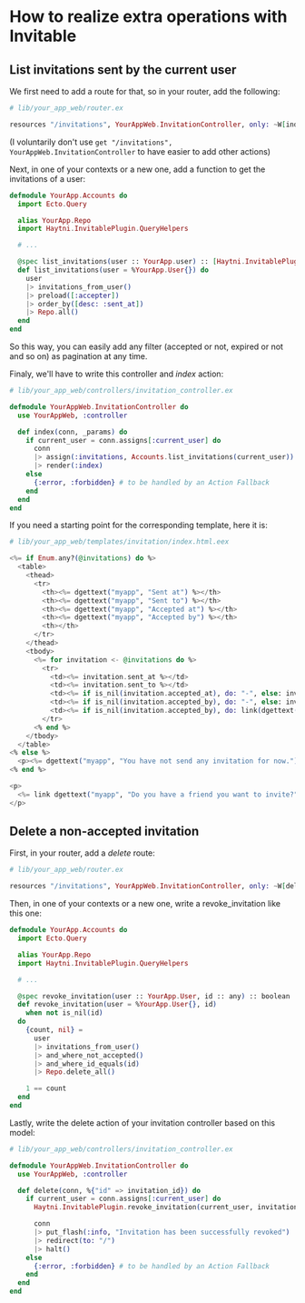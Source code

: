 # How to realize extra operations with Invitable

## List invitations sent by the current user

We first need to add a route for that, so in your router, add the following:

```elixir
# lib/your_app_web/router.ex

resources "/invitations", YourAppWeb.InvitationController, only: ~W[index]a
```

(I voluntarily don't use `get "/invitations", YourAppWeb.InvitationController` to have easier to add other actions)

Next, in one of your contexts or a new one, add a function to get the invitations of a user:

```elixir
defmodule YourApp.Accounts do
  import Ecto.Query

  alias YourApp.Repo
  import Haytni.InvitablePlugin.QueryHelpers

  # ...

  @spec list_invitations(user :: YourApp.user) :: [Haytni.InvitablePlugin.invitation]
  def list_invitations(user = %YourApp.User{}) do
    user
    |> invitations_from_user()
    |> preload([:accepter])
    |> order_by([desc: :sent_at])
    |> Repo.all()
  end
end
```

So this way, you can easily add any filter (accepted or not, expired or not and so on) as pagination at any time.

Finaly, we'll have to write this controller and *index* action:

```elixir
# lib/your_app_web/controllers/invitation_controller.ex

defmodule YourAppWeb.InvitationController do
  use YourAppWeb, :controller

  def index(conn, _params) do
    if current_user = conn.assigns[:current_user] do
      conn
      |> assign(:invitations, Accounts.list_invitations(current_user))
      |> render(:index)
    else
      {:error, :forbidden} # to be handled by an Action Fallback
    end
  end
end
```

If you need a starting point for the corresponding template, here it is:

```eex
# lib/your_app_web/templates/invitation/index.html.eex

<%= if Enum.any?(@invitations) do %>
  <table>
    <thead>
      <tr>
        <th><%= dgettext("myapp", "Sent at") %></th>
        <th><%= dgettext("myapp", "Sent to") %></th>
        <th><%= dgettext("myapp", "Accepted at") %></th>
        <th><%= dgettext("myapp", "Accepted by") %></th>
        <th></th>
      </tr>
    </thead>
    <tbody>
      <%= for invitation <- @invitations do %>
        <tr>
          <td><%= invitation.sent_at %></td>
          <td><%= invitation.sent_to %></td>
          <td><%= if is_nil(invitation.accepted_at), do: "-", else: invitation.accepted_at %></td>
          <td><%= if is_nil(invitation.accepted_by), do: "-", else: invitation.accepter.name %></td>
          <td><%= if is_nil(invitation.accepted_by), do: link(dgettext("myapp", "Revoke"), to: Routes.invitation_path(@conn, :delete, invitation), method: :delete) %></td>
        </tr>
      <% end %>
    </tbody>
  </table>
<% else %>
  <p><%= dgettext("myapp", "You have not send any invitation for now.") %></p>
<% end %>

<p>
  <%= link dgettext("myapp", "Do you have a friend you want to invite?"), to: Routes.haytni_user_invitation_path(@conn, :new) %>
</p>
```

## Delete a non-accepted invitation

First, in your router, add a *delete* route:

```elixir
# lib/your_app_web/router.ex

resources "/invitations", YourAppWeb.InvitationController, only: ~W[delete]a
```

Then, in one of your contexts or a new one, write a revoke_invitation like this one:

```elixir
defmodule YourApp.Accounts do
  import Ecto.Query

  alias YourApp.Repo
  import Haytni.InvitablePlugin.QueryHelpers

  # ...

  @spec revoke_invitation(user :: YourApp.User, id :: any) :: boolean
  def revoke_invitation(user = %YourApp.User{}, id)
    when not is_nil(id)
  do
    {count, nil} =
      user
      |> invitations_from_user()
      |> and_where_not_accepted()
      |> and_where_id_equals(id)
      |> Repo.delete_all()

    1 == count
  end
end
```

Lastly, write the delete action of your invitation controller based on this model:

```elixir
# lib/your_app_web/controllers/invitation_controller.ex

defmodule YourAppWeb.InvitationController do
  use YourAppWeb, :controller

  def delete(conn, %{"id" => invitation_id}) do
    if current_user = conn.assigns[:current_user] do
      Haytni.InvitablePlugin.revoke_invitation(current_user, invitation_id)

      conn
      |> put_flash(:info, "Invitation has been successfully revoked")
      |> redirect(to: "/")
      |> halt()
    else
      {:error, :forbidden} # to be handled by an Action Fallback
    end
  end
end
```
